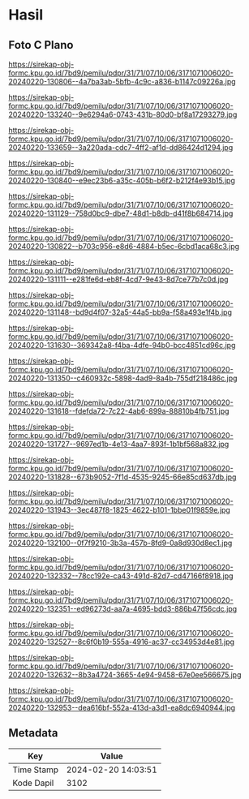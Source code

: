 # Hasil

## Foto C Plano

https://sirekap-obj-formc.kpu.go.id/7bd9/pemilu/pdpr/31/71/07/10/06/3171071006020-20240220-130806--4a7ba3ab-5bfb-4c9c-a836-b1147c09226a.jpg

https://sirekap-obj-formc.kpu.go.id/7bd9/pemilu/pdpr/31/71/07/10/06/3171071006020-20240220-133240--9e6294a6-0743-431b-80d0-bf8a17293279.jpg

https://sirekap-obj-formc.kpu.go.id/7bd9/pemilu/pdpr/31/71/07/10/06/3171071006020-20240220-133659--3a220ada-cdc7-4ff2-af1d-dd86424d1294.jpg

https://sirekap-obj-formc.kpu.go.id/7bd9/pemilu/pdpr/31/71/07/10/06/3171071006020-20240220-130840--e9ec23b6-a35c-405b-b6f2-b212f4e93b15.jpg

https://sirekap-obj-formc.kpu.go.id/7bd9/pemilu/pdpr/31/71/07/10/06/3171071006020-20240220-131129--758d0bc9-dbe7-48d1-b8db-d41f8b684714.jpg

https://sirekap-obj-formc.kpu.go.id/7bd9/pemilu/pdpr/31/71/07/10/06/3171071006020-20240220-130822--b703c956-e8d6-4884-b5ec-6cbd1aca68c3.jpg

https://sirekap-obj-formc.kpu.go.id/7bd9/pemilu/pdpr/31/71/07/10/06/3171071006020-20240220-131111--e281fe6d-eb8f-4cd7-9e43-8d7ce77b7c0d.jpg

https://sirekap-obj-formc.kpu.go.id/7bd9/pemilu/pdpr/31/71/07/10/06/3171071006020-20240220-131148--bd9d4f07-32a5-44a5-bb9a-f58a493e1f4b.jpg

https://sirekap-obj-formc.kpu.go.id/7bd9/pemilu/pdpr/31/71/07/10/06/3171071006020-20240220-131630--369342a8-f4ba-4dfe-94b0-bcc4851cd96c.jpg

https://sirekap-obj-formc.kpu.go.id/7bd9/pemilu/pdpr/31/71/07/10/06/3171071006020-20240220-131350--c460932c-5898-4ad9-8a4b-755df218486c.jpg

https://sirekap-obj-formc.kpu.go.id/7bd9/pemilu/pdpr/31/71/07/10/06/3171071006020-20240220-131618--fdefda72-7c22-4ab6-899a-88810b4fb751.jpg

https://sirekap-obj-formc.kpu.go.id/7bd9/pemilu/pdpr/31/71/07/10/06/3171071006020-20240220-131727--9697ed1b-4e13-4aa7-893f-1b1bf568a832.jpg

https://sirekap-obj-formc.kpu.go.id/7bd9/pemilu/pdpr/31/71/07/10/06/3171071006020-20240220-131828--673b9052-7f1d-4535-9245-66e85cd637db.jpg

https://sirekap-obj-formc.kpu.go.id/7bd9/pemilu/pdpr/31/71/07/10/06/3171071006020-20240220-131943--3ec487f8-1825-4622-b101-1bbe01f9859e.jpg

https://sirekap-obj-formc.kpu.go.id/7bd9/pemilu/pdpr/31/71/07/10/06/3171071006020-20240220-132100--0f7f9210-3b3a-457b-8fd9-0a8d930d8ec1.jpg

https://sirekap-obj-formc.kpu.go.id/7bd9/pemilu/pdpr/31/71/07/10/06/3171071006020-20240220-132332--78cc192e-ca43-491d-82d7-cd47166f8918.jpg

https://sirekap-obj-formc.kpu.go.id/7bd9/pemilu/pdpr/31/71/07/10/06/3171071006020-20240220-132351--ed96273d-aa7a-4695-bdd3-886b47f56cdc.jpg

https://sirekap-obj-formc.kpu.go.id/7bd9/pemilu/pdpr/31/71/07/10/06/3171071006020-20240220-132527--8c6f0b19-555a-4916-ac37-cc34953d4e81.jpg

https://sirekap-obj-formc.kpu.go.id/7bd9/pemilu/pdpr/31/71/07/10/06/3171071006020-20240220-132632--8b3a4724-3665-4e94-9458-67e0ee566675.jpg

https://sirekap-obj-formc.kpu.go.id/7bd9/pemilu/pdpr/31/71/07/10/06/3171071006020-20240220-132953--dea616bf-552a-413d-a3d1-ea8dc6940944.jpg


## Metadata

| Key        | Value               |
| ---------- | ------------------- |
| Time Stamp | 2024-02-20 14:03:51 |
| Kode Dapil | 3102                |



